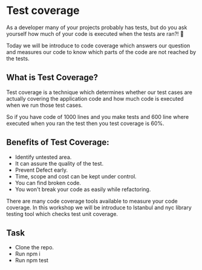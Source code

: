 # Test coverage 

As a developer many of your projects probably has tests, but do you ask yourself how much of your code is executed when the tests are ran?! :thinking:	

Today we will be introduce to code coverage which answers our question and measures our code to know which parts of the code are not reached by the tests.

## What is Test Coverage?

Test coverage is a technique which determines whether our test cases are actually covering the application code and how much code is executed when we run those test cases.

So if you have code of 1000 lines and you make tests and 600 line where executed when you ran the test then you test coverage is 60%.

## Benefits of Test Coverage:

* Identify untested area.
* It can assure the quality of the test.
* Prevent Defect early.
* Time, scope and cost can be kept under control.
* You can find broken code.
* You won't break your code as easily while refactoring.


There are many code coverage tools available to measure your code coverage. In this workshop we will be introduce to Istanbul and nyc library testing tool which checks test unit coverage.


## Task 
* Clone the repo.
* Run npm i
* Run npm test


